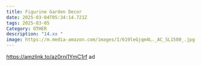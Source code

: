```yaml
---
title: Figurine Garden Decor
date: 2025-03-04T05:34:14.721Z
tags: 2025-03-05
Category: OTHER
description: "14.xx "
image: https://m.media-amazon.com/images/I/619leGjqm4L._AC_SL1500_.jpg
---
```

https://amzlink.to/az0rni1YmC1rf   ad
